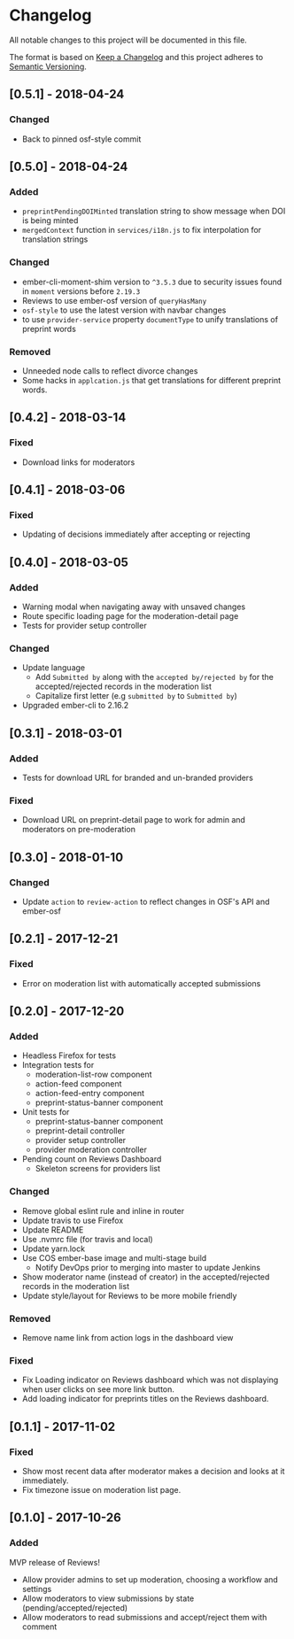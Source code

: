 # Changelog
All notable changes to this project will be documented in this file.

The format is based on [Keep a Changelog](http://keepachangelog.com/en/1.0.0/)
and this project adheres to [Semantic Versioning](http://semver.org/spec/v2.0.0.html).

## [0.5.1] - 2018-04-24
### Changed
- Back to pinned osf-style commit

## [0.5.0] - 2018-04-24
### Added
- `preprintPendingDOIMinted` translation string to show message when DOI is being minted
- `mergedContext` function in `services/i18n.js` to fix interpolation for translation strings

### Changed
- ember-cli-moment-shim version to `^3.5.3` due to security issues found in `moment` versions before `2.19.3`
- Reviews to use ember-osf version of `queryHasMany`
- `osf-style` to use the latest version with navbar changes
- to use `provider-service` property `documentType` to unify translations of preprint words

### Removed
- Unneeded node calls to reflect divorce changes
- Some hacks in `applcation.js` that get translations for different preprint words.

## [0.4.2] - 2018-03-14
### Fixed
- Download links for moderators

## [0.4.1] - 2018-03-06
### Fixed
- Updating of decisions immediately after accepting or rejecting

## [0.4.0] - 2018-03-05
### Added
- Warning modal when navigating away with unsaved changes
- Route specific loading page for the moderation-detail page
- Tests for provider setup controller

### Changed
- Update language 
  - Add `Submitted by` along with the `accepted by/rejected by` for the accepted/rejected records in the moderation list
  - Capitalize first letter (e.g `submitted by` to `Submitted by`) 
- Upgraded ember-cli to 2.16.2

## [0.3.1] - 2018-03-01
### Added
- Tests for download URL for branded and un-branded providers

### Fixed
- Download URL on preprint-detail page to work for admin and moderators on pre-moderation

## [0.3.0] - 2018-01-10
### Changed
- Update `action` to `review-action` to reflect changes in OSF's API and ember-osf

## [0.2.1] - 2017-12-21
### Fixed
- Error on moderation list with automatically accepted submissions

## [0.2.0] - 2017-12-20
### Added
- Headless Firefox for tests
- Integration tests for
  - moderation-list-row component
  - action-feed component
  - action-feed-entry component
  - preprint-status-banner component
- Unit tests for
  - preprint-status-banner component
  - preprint-detail controller
  - provider setup controller
  - provider moderation controller
- Pending count on Reviews Dashboard
  - Skeleton screens for providers list

### Changed
- Remove global eslint rule and inline in router
- Update travis to use Firefox
- Update README
- Use .nvmrc file (for travis and local)
- Update yarn.lock
- Use COS ember-base image and multi-stage build
  - Notify DevOps prior to merging into master to update Jenkins
- Show moderator name (instead of creator) in the accepted/rejected records in the moderation list
- Update style/layout for Reviews to be more mobile friendly 

### Removed
- Remove name link from action logs in the dashboard view

### Fixed
- Fix Loading indicator on Reviews dashboard which was not displaying when user clicks on see more link button.
- Add loading indicator for preprints titles on the Reviews dashboard.

## [0.1.1] - 2017-11-02
### Fixed
* Show most recent data after moderator makes a decision and looks at it immediately.
* Fix timezone issue on moderation list page.

## [0.1.0] - 2017-10-26
### Added
MVP release of Reviews!

* Allow provider admins to set up moderation, choosing a workflow and settings
* Allow moderators to view submissions by state (pending/accepted/rejected)
* Allow moderators to read submissions and accept/reject them with comment
